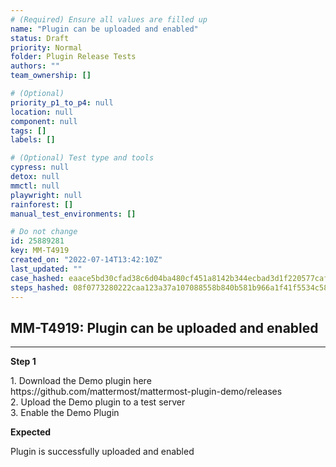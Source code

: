```yaml
---
# (Required) Ensure all values are filled up
name: "Plugin can be uploaded and enabled"
status: Draft
priority: Normal
folder: Plugin Release Tests
authors: ""
team_ownership: []

# (Optional)
priority_p1_to_p4: null
location: null
component: null
tags: []
labels: []

# (Optional) Test type and tools
cypress: null
detox: null
mmctl: null
playwright: null
rainforest: []
manual_test_environments: []

# Do not change
id: 25889281
key: MM-T4919
created_on: "2022-07-14T13:42:10Z"
last_updated: ""
case_hashed: eaace5bd30cfad38c6d04ba480cf451a8142b344ecbad3d1f220577caf405468ac33839b2da907f23972f4a45373877b
steps_hashed: 08f0773280222caa123a37a107088558b840b581b966a1f41f5534c58cc2d7aeca7d1fb339085f26a8a88b307bf64768
---
```


<!-- (Auto-generated) Based on frontmatter's "key" and "name" -->

## MM-T4919: Plugin can be uploaded and enabled

---

**Step 1**

1\. Download the Demo plugin here https\://github.com/mattermost/mattermost-plugin-demo/releases\
2\. Upload the Demo plugin to a test server\
3\. Enable the Demo Plugin

**Expected**

Plugin is successfully uploaded and enabled
